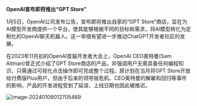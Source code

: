 **OpenAI宣布即将推出“GPT Store”**

1月5日，OpenAI公司发布公告，宣布即将推出自家的“GPT Store”商店，旨在为AI模型开发商提供一个平台，使其能够根据不同的目标和需求，将AI模型转化为定制化的OpenAI聊天机器人。这一举措有望进一步推动ChatGPT开发者社区的发展。

在2023年11月初的OpenAI首届开发者大会上，OpenAI CEO奥特曼(Sam Altman)曾正式介绍了GPT Store商店的产品，并强调用户无需具备任何编程知识，只需通过可视化点击操作即可完成整个过程。原计划在当月将GPT Store开放给付费版Plus用户，但由于后来的领导层危机、CEO奥特曼的解雇和回归等事件的影响，产品的开发进程受到了延误，上线日期也因此被推迟。

![image-20240109012705469](https://cdn.jsdelivr.net/gh/AIGoBig/PicRepo@master/2024/01/image-20240109012705469_20240109014703v5Vdi3.png)

